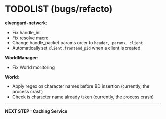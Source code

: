 # TODOLIST (bugs/refacto)

**elvengard-network**:

- Fix handle_init
- Fix resolve macro
- Change handle_packet params order to `header, params, client`
- Automatically set `client.frontend_pid` when a client is created

**WorldManager**:

- Fix World monitoring

**World**:

- Apply regex on character names before BD insertion (currently, the process crash)
- Check is character name already taken (currently, the process crash)

---------

**NEXT STEP : Caching Service**
